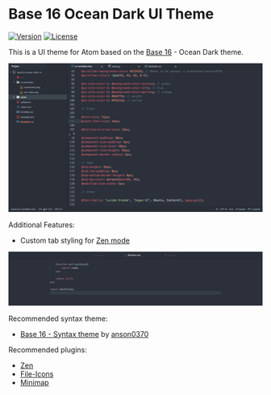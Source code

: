 # Base 16 Ocean Dark UI Theme

[![Version](https://img.shields.io/badge/Version-1.7.2-blue.svg)](https://github.com/rm-code/base16-ocean-dark-ui/releases/latest)
[![License](http://img.shields.io/badge/Licence-MIT-brightgreen.svg)](LICENSE.md)

This is a UI theme for Atom based on the [Base 16](http://chriskempson.github.io/base16/) - Ocean Dark theme.

![Preview](https://raw.githubusercontent.com/rm-code/base16-ocean-dark-ui/master/screenshots/screenshot.png)

Additional Features:

- Custom tab styling for [Zen mode](https://atom.io/packages/zen)

![tabs](https://raw.githubusercontent.com/rm-code/base16-ocean-dark-ui/master/screenshots/zen-tabs.png)

Recommended syntax theme:

- [Base 16 - Syntax theme](https://atom.io/themes/base16-ocean-dark-syntax-theme) by [anson0370](https://github.com/anson0370)

Recommended plugins:

- [Zen](https://atom.io/packages/zen)
- [File-Icons](https://atom.io/packages/file-icons)
- [Minimap](https://atom.io/packages/minimap)
